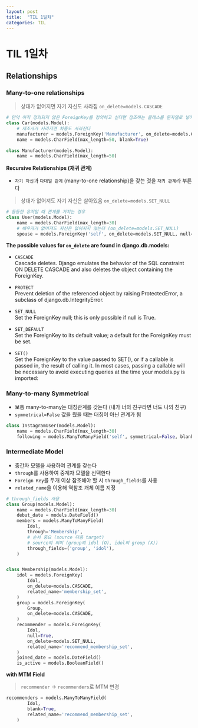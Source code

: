 ```yaml
---
layout: post
title:  "TIL 1일차"
categories: TIL
---
```


# TIL 1일차

## Relationships

### Many-to-one relationships

> 상대가 없어지면 자기 자신도 사라짐 `on_delete=models.CASCADE`

```python
# 만약 아직 정의되지 않은 ForeignKey를 정의하고 싶다면 참조하는 클래스를 문자열로 넣어준다 (문자열이기 때문에 rename 시킬 때는 같이 바뀌지 않는다
class Car(models.Model):
    # 제조사가 사라지면 차종도 사라진다
    manufacturer = models.ForeignKey('Manufacturer', on_delete=models.CASCADE)
    name = models.CharField(max_length=50, blank=True)
    
class Manufacturer(models.Model):
    name = models.CharField(max_length=50)
```

**Recursive Relationships (재귀 관계)**

* `자기 자신`과 `다대일 관계` (many-to-one relationship)을 갖는 것을 `재귀 관계`라 부른다

> 상대가 없어져도 자기 자신은 살아있음 `on_delete=models.SET_NULL`

```python
# 동등한 유저일 때 관계를 가지는 경우
class User(models.Model):
    name = models.CharField(max_length=30)
    # 배우자가 없어져도 자신은 없어지지 않는다 (on_delete=models.SET_NULL)
    spouse = models.ForeignKey('self', on_delete=models.SET_NULL, null=True, blank=True)
```

**The possible values for `on_delete` are found in django.db.models:**

* `CASCADE`  
Cascade deletes. Django emulates the behavior of the SQL constraint ON DELETE CASCADE and also deletes the object containing the ForeignKey.

* `PROTECT`  
Prevent deletion of the referenced object by raising ProtectedError, a subclass of django.db.IntegrityError.

* `SET_NULL`  
Set the ForeignKey null; this is only possible if null is True.

* `SET_DEFAULT`  
Set the ForeignKey to its default value; a default for the ForeignKey must be set.

* `SET()`  
Set the ForeignKey to the value passed to SET(), or if a callable is passed in, the result of calling it. In most cases, passing a callable will be necessary to avoid executing queries at the time your models.py is imported:



### Many-to-many Symmetrical

* 보통 many-to-many는 대칭관계를 갖는다 (내가 너의 친구라면 너도 나의 친구)
* `symmetrical=False` 값을 줬을 때는 대칭이 아닌 관계가 됨

```python
class InstagramUser(models.Model):
    name = models.CharField(max_length=30)
    following = models.ManyToManyField('self', symmetrical=False, blank=True)
```

### Intermediate Model

* 중간자 모델을 사용하여 관계를 갖는다
* `through`를 사용하여 중계자 모델을 선택한다
* `Foreign Key`를 두개 이상 참조해야 할 시 `through_fields`를 사용
* `related_name`을 이용해 역참조 개체 이름 지정

```python
# through_fields 사용
class Group(models.Model):
    name = models.CharField(max_length=30)
    debut_date = models.DateField()
    members = models.ManyToManyField(
        Idol,
        through='Membership',
        # 순서 중요 (source 다음 target)
        # source의 의미 (group의 idol (O), idol의 group (X))
        through_fields=('group', 'idol'),
    )


class Membership(models.Model):
    idol = models.ForeignKey(
        Idol,
        on_delete=models.CASCADE,
        related_name='membership_set',
    )
    group = models.ForeignKey(
        Group,
        on_delete=models.CASCADE,
    )
    recommender = models.ForeignKey(
        Idol,
        null=True,
        on_delete=models.SET_NULL,
        related_name='recommend_membership_set',
    )
    joined_date = models.DateField()
    is_active = models.BooleanField()
```

**with MTM Field**

> `recommender` -> `recommenders`로 MTM 변경

```python
recommenders = models.ManyToManyField(
        Idol,
        blank=True,
        related_name='recommend_membership_set',
    )
```

